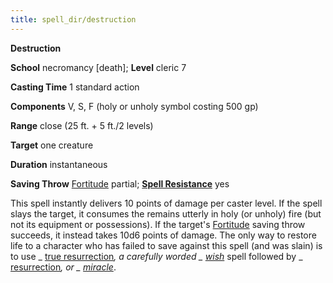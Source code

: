 ```yaml
---
title: spell_dir/destruction
---
```

 **Destruction**

**School** necromancy [death]; **Level** cleric 7

**Casting Time** 1 standard action

**Components** V, S, F (holy or unholy symbol costing 500 gp)

**Range** close (25 ft. + 5 ft./2 levels)

**Target** one creature

**Duration** instantaneous

**Saving Throw** [Fortitude](../combat#_fortitude) partial; **[Spell Resistance](../glossary#_spell-resistance)** yes

This spell instantly delivers 10 points of damage per caster level. If the spell slays the target, it consumes the remains utterly in holy (or unholy) fire (but not its equipment or possessions). If the target's [Fortitude](../combat#_fortitude) saving throw succeeds, it instead takes 10d6 points of damage. The only way to restore life to a character who has failed to save against this spell (and was slain) is to use _ [true resurrection](trueResurrection#_true-resurrection)_, a carefully worded _ [wish](wish#_wish)_ spell followed by _ [resurrection](resurrection#_resurrection)_, or _ [miracle](miracle#_miracle)_.

